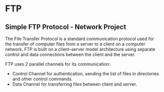 # FTP
## Simple FTP Protocol - Network Project

The File Transfer Protocol is a standard communication protocol used for the transfer of computer files from a server to a client on a computer network.
FTP is built on a client–server model architecture using separate control and data connections between the client and the server.

FTP uses 2 parallel channels for its communication:
- Control Channel for authentication, sending the list of files in directories and other control commands.
- Data Channel for transferring files between client and server.
